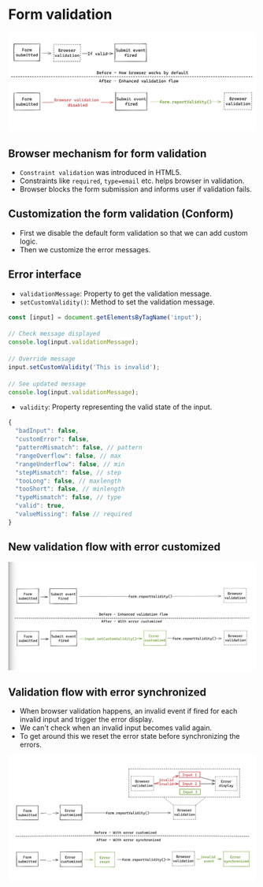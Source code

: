 # Form validation

![](./form-validation.png)

## Browser mechanism for form validation

- `Constraint validation` was introduced in HTML5.
- Constraints like `required`, `type=email` etc. helps browser in validation.
- Browser blocks the form submission and informs user if validation fails.

## Customization the form validation (Conform)

- First we disable the default form validation so that we can add custom logic.
- Then we customize the error messages.

## Error interface

- `validationMessage`: Property to get the validation message.
- `setCustomValidity()`: Method to set the validation message.

```javascript
const [input] = document.getElementsByTagName('input');
​
// Check message displayed
console.log(input.validationMessage);
​
// Override message
input.setCustomValidity('This is invalid');
​
// See updated message
console.log(input.validationMessage);
```

- `validity`: Property representing the valid state of the input.

```javascript
{
  "badInput": false,
  "customError": false,
  "patternMismatch": false, // pattern
  "rangeOverflow": false, // max
  "rangeUnderflow": false, // min
  "stepMismatch": false, // step
  "tooLong": false, // maxlength
  "tooShort": false, // minlength
  "typeMismatch": false, // type
  "valid": true,
  "valueMissing": false // required
}
```

## New validation flow with error customized

![](./custom-validation-flow.png)

## Validation flow with error synchronized

- When browser validation happens, an invalid event if fired for each invalid input and trigger the error display.
- We can't check when an invalid input becomes valid again.
- To get around this we reset the error state before synchronizing the errors.

![](./invalid-event.png)
